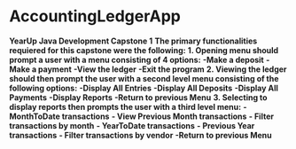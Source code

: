# AccountingLedgerApp
**YearUp Java Development Capstone 1**
**The primary functionalities requiered for this capstone were the following:**
**1. Opening menu should prompt a user with a menu consisting of 4 options:**
**-Make a deposit**
**-Make a payment**
**-View the ledger**
**-Exit the program**
**2. Viewing the ledger should then prompt the user with a second level menu consisting of the following options:**
**-Display All Entries**
**-Display All Deposits**
**-Display All Payments**
**-Display Reports**
**-Return to previous Menu**
**3. Selecting to display reports then prompts the user with a third level menu:**
**- MonthToDate transactions**
**- View Previous Month transactions**
**- Filter transactions by month**
**- YearToDate transactions**
**- Previous Year transactions**
**- Filter transactions by vendor**
**-Return to previous Menu**
